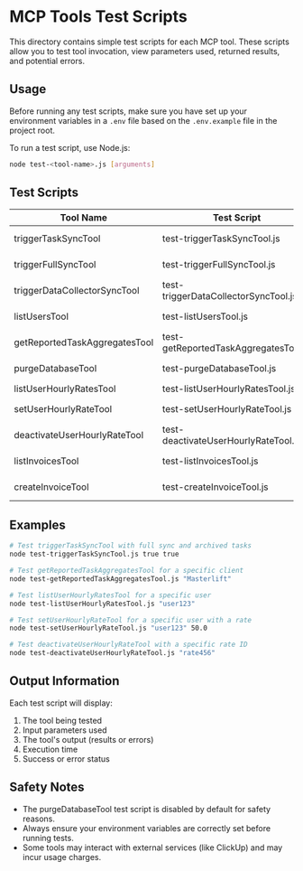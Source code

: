 # MCP Tools Test Scripts

This directory contains simple test scripts for each MCP tool. These scripts allow you to test tool invocation, view parameters used, returned results, and potential errors.

## Usage

Before running any test scripts, make sure you have set up your environment variables in a `.env` file based on the `.env.example` file in the project root.

To run a test script, use Node.js:

```bash
node test-<tool-name>.js [arguments]
```

## Test Scripts

| Tool Name | Test Script | Arguments |
|-----------|-------------|-----------|
| triggerTaskSyncTool | test-triggerTaskSyncTool.js | [fullSync] [archived] |
| triggerFullSyncTool | test-triggerFullSyncTool.js | (no arguments) |
| triggerDataCollectorSyncTool | test-triggerDataCollectorSyncTool.js | (no arguments) |
| listUsersTool | test-listUsersTool.js | (no arguments) |
| getReportedTaskAggregatesTool | test-getReportedTaskAggregatesTool.js | [clientName] |
| purgeDatabaseTool | test-purgeDatabaseTool.js | (no arguments) |
| listUserHourlyRatesTool | test-listUserHourlyRatesTool.js | [userId] |
| setUserHourlyRateTool | test-setUserHourlyRateTool.js | [userId] [hourlyRate] |
| deactivateUserHourlyRateTool | test-deactivateUserHourlyRateTool.js | [rateId] |
| listInvoicesTool | test-listInvoicesTool.js | (no arguments) |
| createInvoiceTool | test-createInvoiceTool.js | (no arguments) |

## Examples

```bash
# Test triggerTaskSyncTool with full sync and archived tasks
node test-triggerTaskSyncTool.js true true

# Test getReportedTaskAggregatesTool for a specific client
node test-getReportedTaskAggregatesTool.js "Masterlift"

# Test listUserHourlyRatesTool for a specific user
node test-listUserHourlyRatesTool.js "user123"

# Test setUserHourlyRateTool for a specific user with a rate
node test-setUserHourlyRateTool.js "user123" 50.0

# Test deactivateUserHourlyRateTool with a specific rate ID
node test-deactivateUserHourlyRateTool.js "rate456"
```

## Output Information

Each test script will display:
1. The tool being tested
2. Input parameters used
3. The tool's output (results or errors)
4. Execution time
5. Success or error status

## Safety Notes

- The purgeDatabaseTool test script is disabled by default for safety reasons.
- Always ensure your environment variables are correctly set before running tests.
- Some tools may interact with external services (like ClickUp) and may incur usage charges.
